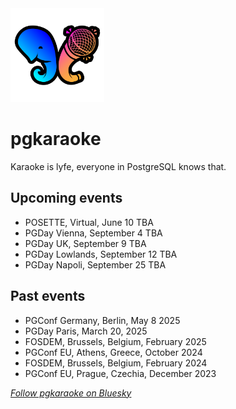 <img src="/PGKaraoke-logo_logo-colour-transparent.png" alt="pgkaraoke logo" width="150">

# pgkaraoke
Karaoke is lyfe, everyone in PostgreSQL knows that. 

## Upcoming events
* POSETTE, Virtual, June 10 TBA
* PGDay Vienna, September 4 TBA
* PGDay UK, September 9 TBA
* PGDay Lowlands, September 12 TBA
* PGDay Napoli, September 25 TBA

## Past events
* PGConf Germany, Berlin, May 8 2025
* PGDay Paris, March 20, 2025
* FOSDEM, Brussels, Belgium, February 2025
* PGConf EU, Athens, Greece, October 2024
* FOSDEM, Brussels, Belgium, February 2024
* PGConf EU, Prague, Czechia, December 2023

[_Follow pgkaraoke on Bluesky_](https://bsky.app/profile/pgkaraoke.bsky.social)
